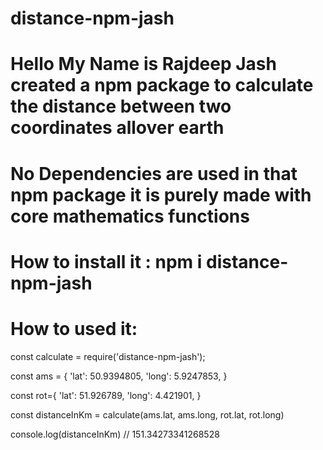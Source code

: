 # distance-npm-jash
# Hello My Name is Rajdeep Jash created a npm package to calculate the distance between two coordinates allover earth
# No Dependencies are used in that npm package it is purely made with core mathematics functions
# How to install it : npm i distance-npm-jash
# How to used it:
const calculate = require('distance-npm-jash');


const ams = {
    'lat': 50.9394805,
    'long': 5.9247853,
}


const rot={
    'lat': 51.926789,
    'long': 4.421901,
}

const distanceInKm = calculate(ams.lat, ams.long, rot.lat, rot.long)

console.log(distanceInKm)
// 151.34273341268528
